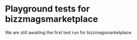 # Playground tests for bizzmagsmarketplace
We are still awaiting the first test run for bizzmagsmarketplace.
